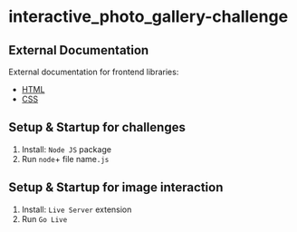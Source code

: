 # interactive_photo_gallery-challenge

## External Documentation

External documentation for frontend libraries:

* [HTML](https://www.w3schools.com/html/html_intro.asp)
* [CSS](https://www.w3schools.com/css/default.asp)

## Setup & Startup for challenges

1. Install: `Node JS` package
2. Run `node`+ file name`.js`

## Setup & Startup for image interaction

1. Install: `Live Server` extension
2. Run `Go Live`
